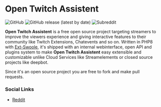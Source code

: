 # Open Twitch Assistent
![GitHub](https://img.shields.io/github/license/kapsonfire-de/opentwitchassistent?style=plastic)
![GitHub release (latest by date)](https://img.shields.io/github/v/release/kapsonfire-de/opentwitchassistent)
![Subreddit](https://img.shields.io/reddit/subreddit-subscribers/TwitchAssistent?style=plastic)


**Open Twitch Assistent** is a free open source project targeting streamers to improve the viewers experience and giving interactive features to their community like Twitch Extensions, Chatevents and so on.
Written in PHP8 with [Ext-Swoole](https://github.com/swoole/swoole-src), it's shipped with an internal webinterface, open API and plugins system to make **Open Twitch Assistent** easy extensible and customizable unlike Cloud Services like Streamelements or closed source projects like deepbot.

Since it's an open source project you are free to fork and make pull requests.


### Social Links
* [Reddit](https://www.reddit.com/r/TwitchAssistent/)
